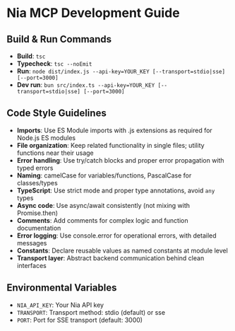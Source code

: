 # Nia MCP Development Guide

## Build & Run Commands
- **Build**: `tsc`
- **Typecheck**: `tsc --noEmit`
- **Run**: `node dist/index.js --api-key=YOUR_KEY [--transport=stdio|sse] [--port=3000]`
- **Dev run**: `bun src/index.ts --api-key=YOUR_KEY [--transport=stdio|sse] [--port=3000]`

## Code Style Guidelines
- **Imports**: Use ES Module imports with .js extensions as required for Node.js ES modules
- **File organization**: Keep related functionality in single files; utility functions near their usage
- **Error handling**: Use try/catch blocks and proper error propagation with typed errors
- **Naming**: camelCase for variables/functions, PascalCase for classes/types
- **TypeScript**: Use strict mode and proper type annotations, avoid `any` types
- **Async code**: Use async/await consistently (not mixing with Promise.then)
- **Comments**: Add comments for complex logic and function documentation
- **Error logging**: Use console.error for operational errors, with detailed messages
- **Constants**: Declare reusable values as named constants at module level
- **Transport layer**: Abstract backend communication behind clean interfaces

## Environmental Variables
- `NIA_API_KEY`: Your Nia API key
- `TRANSPORT`: Transport method: stdio (default) or sse
- `PORT`: Port for SSE transport (default: 3000)